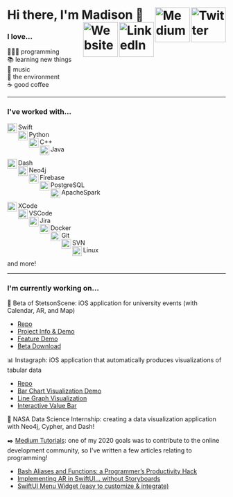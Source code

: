 # Hi there, I'm Madison 👋 [<img align="right" alt="Twitter" width="80px" src="https://img.shields.io/badge/twitter-%231DA1F2.svg?&style=for-the-badge&logo=twitter&logoColor=white" />](https://twitter.com/MadisonGipson4)[<img align="right" alt="Medium" width="80px" src="https://img.shields.io/badge/medium-%2312100E.svg?&style=for-the-badge&logo=medium&logoColor=white" />](https://medium.com/@mmgipson3)[<img align="right" alt="LinkedIn" width="80px" src="https://img.shields.io/badge/linkedin-%230077B5.svg?&style=for-the-badge&logo=linkedin&logoColor=white" />](https://www.linkedin.com/in/mgip/)[<img align="right" alt="Website" width="80px" src="https://img.shields.io/badge/website-%231ED760.svg?&style=for-the-badge&logoColor=white" />](https://madisongipson.com)

<!---[![Website](https://img.shields.io/badge/website-%231ED760.svg?&style=for-the-badge&logoColor=white)](https://madisongipson.com)     [![LinkedIn](https://img.shields.io/badge/linkedin-%230077B5.svg?&style=for-the-badge&logo=linkedin&logoColor=white)](https://www.linkedin.com/in/mgip/)     [![Medium](https://img.shields.io/badge/medium-%2312100E.svg?&style=for-the-badge&logo=medium&logoColor=white)](https://medium.com/@mmgipson3)     [![Twitter](https://img.shields.io/badge/twitter-%231DA1F2.svg?&style=for-the-badge&logo=twitter&logoColor=white)](https://twitter.com/MadisonGipson4)--->

### I love...  
👩🏻‍💻 programming  
📚 learning new things  
🎹 music  
🌿 the environment  
☕️ good coffee   

---

### I've worked with...  
<img align="left" alt="Twitter" width="22px" src="https://cdn.jsdelivr.net/npm/simple-icons@v3/icons/swift.svg" /> Swift  
<img align="left" alt="Twitter" width="22px" src="https://cdn.jsdelivr.net/npm/simple-icons@v3/icons/python.svg" /> Python  
<img align="left" alt="Twitter" width="22px" src="https://cdn.jsdelivr.net/npm/simple-icons@v3/icons/cplusplus.svg" /> C++  
<img align="left" alt="Twitter" width="22px" src="https://cdn.jsdelivr.net/npm/simple-icons@v3/icons/java.svg" /> Java  
  
<img align="left" alt="Twitter" width="22px" src="https://cdn.jsdelivr.net/npm/simple-icons@v3/icons/dash.svg" /> Dash  
<img align="left" alt="Twitter" width="22px" src="https://cdn.jsdelivr.net/npm/simple-icons@v3/icons/neo4j.svg" /> Neo4j  
<img align="left" alt="Twitter" width="22px" src="https://cdn.jsdelivr.net/npm/simple-icons@v3/icons/firebase.svg" /> Firebase  
<img align="left" alt="Twitter" width="22px" src="https://cdn.jsdelivr.net/npm/simple-icons@v3/icons/postgresql.svg" /> PostgreSQL  
<img align="left" alt="Twitter" width="22px" src="https://cdn.jsdelivr.net/npm/simple-icons@v3/icons/apachespark.svg" /> ApacheSpark  
  
<img align="left" alt="Twitter" width="22px" src="https://cdn.jsdelivr.net/npm/simple-icons@v3/icons/xcode.svg" /> XCode  
<img align="left" alt="Twitter" width="22px" src="https://cdn.jsdelivr.net/npm/simple-icons@v3/icons/visualstudiocode.svg" /> VSCode  
<img align="left" alt="Twitter" width="22px" src="https://cdn.jsdelivr.net/npm/simple-icons@v3/icons/jirasoftware.svg" /> Jira  
<img align="left" alt="Twitter" width="22px" src="https://cdn.jsdelivr.net/npm/simple-icons@v3/icons/docker.svg" /> Docker  
<img align="left" alt="Twitter" width="22px" src="https://cdn.jsdelivr.net/npm/simple-icons@v3/icons/git.svg" /> Git  
<img align="left" alt="Twitter" width="22px" src="https://cdn.jsdelivr.net/npm/simple-icons@v3/icons/subversion.svg" /> SVN  
<img align="left" alt="Twitter" width="22px" src="https://cdn.jsdelivr.net/npm/simple-icons@v3/icons/linux.svg" /> Linux  
  
and more!

---

### I'm currently working on...  
📱 Beta of StetsonScene: iOS application for university events (with Calendar, AR, and Map)
- [Repo](https://github.com/ldhough/Stetson-Scene-Showcase)  
- [Project Info & Demo](https://www.youtube.com/watch?v=LQdyA4Y4_qM)  
- [Feature Demo](https://www.youtube.com/watch?v=Y0MAO182c0I)  
- [Beta Download](https://testflight.apple.com/join/KYifINaf)  

📊 Instagraph: iOS application that automatically produces visualizations of tabular data  
- [Repo](https://github.com/mgipson/Instagraph)  
- [Bar Chart Visualization Demo](https://www.youtube.com/watch?v=n56lA2_Rc4Y&feature=emb_logo)  
- [Line Graph Visualization](https://www.youtube.com/watch?v=WF4Gai-JpKY&feature=emb_logo)  
- [Interactive Value Bar](https://www.youtube.com/watch?v=pT0dG35hkLQ&feature=emb_logo)  

🚀 NASA Data Science Internship: creating a data visualization application with Neo4j, Cypher, and Dash!  

✒️ [Medium Tutorials](https://medium.com/@mmgipson3): one of my 2020 goals was to contribute to the online development community, so I've written a few articles relating to programming!  
- [Bash Aliases and Functions: a Programmer’s Productivity Hack](https://medium.com/dev-genius/bash-aliases-and-functions-a-programmers-productivity-hack-1027c65f37)  
- [Implementing AR in SwiftUI… without Storyboards](https://medium.com/dev-genius/implementing-ar-in-swiftui-without-storyboards-ec529ace7ab2)  
- [SwiftUI Menu Widget (easy to customize & integrate)](https://medium.com/dev-genius/swiftui-menu-widget-easy-to-customize-integrate-75a36f067d83)  
